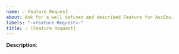 ```yaml
---
name: 💡 Feature Request
about: Ask for a well defined and described Feature for AscEmu.
labels: "->Feature Request<-"
title: 💡 [Feature Request] 
---
```


**Description**: 


